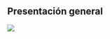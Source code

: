## Presentación general

![](http://static.energysistem.com/images/manuals/42535/5698c3f3bd43f.jpg)
